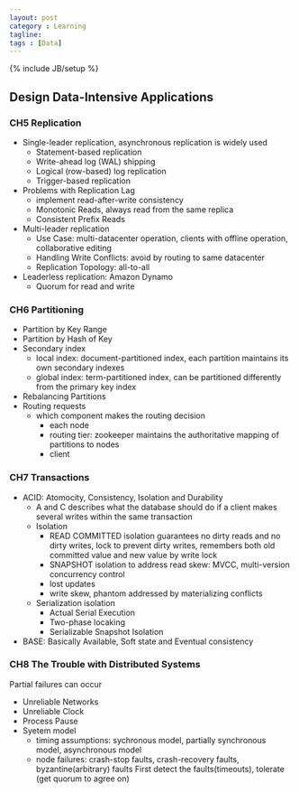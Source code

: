 ```yaml
---
layout: post
category : Learning
tagline: 
tags : [Data]
---
```

{% include JB/setup %}

## Design Data-Intensive Applications

### CH5 Replication
  * Single-leader replication, asynchronous replication is widely used
    * Statement-based replication
    * Write-ahead log (WAL) shipping
    * Logical (row-based) log replication
    * Trigger-based replication
  * Problems with Replication Lag
    * implement read-after-write consistency
    * Monotonic Reads, always read from the same replica
    * Consistent Prefix Reads 
  * Multi-leader replication
    * Use Case: multi-datacenter operation, clients with offline operation, collaborative editing
    * Handling Write Conflicts: avoid by routing to same datacenter
    * Replication Topology: all-to-all
  * Leaderless replication: Amazon Dynamo
    * Quorum for read and write

### CH6 Partitioning
  * Partition by Key Range
  * Partition by Hash of Key
  * Secondary index
    * local index: document-partitioned index, each partition maintains its own secondary indexes
    * global index: term-partitioned index, can be partitioned differently from the primary key index
  * Rebalancing Partitions
  * Routing requests
    * which component makes the routing decision
      * each node
      * routing tier: zookeeper maintains the authoritative mapping of partitions to nodes
      * client
  
### CH7 Transactions
  * ACID: Atomocity, Consistency, Isolation and Durability
    * A and C describes what the database should do if a client makes several writes within the same transaction
    * Isolation
      * READ COMMITTED isolation guarantees no dirty reads and no dirty writes, lock to prevent dirty writes, remembers both old committed value and new value by write lock
      * SNAPSHOT isolation to address read skew: MVCC, multi-version concurrency control
      * lost updates
      * write skew, phantom addressed by materializing conflicts
    * Serialization isolation
      * Actual Serial Execution
      * Two-phase locaking
      * Serializable Snapshot Isolation 
  * BASE: Basically Available, Soft state and Eventual consistency

### CH8 The Trouble with Distributed Systems
  Partial failures can occur 
  * Unreliable Networks
  * Unreliable Clock
  * Process Pause
  * Syetem model
    * timing assumptions: sychronous model, partially synchronous model, asynchronous model
    * node failures: crash-stop faults, crash-recovery faults, byzantine(arbitrary) faults 
  First detect the faults(timeouts), tolerate (get quorum to agree on)